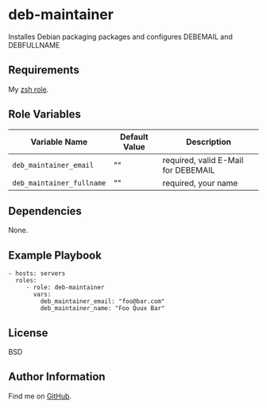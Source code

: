 deb-maintainer
=========

Installes Debian packaging packages and configures DEBEMAIL and DEBFULLNAME

Requirements
------------

My [zsh role](https://github.com/ThreeFx/ansible-zsh).

Role Variables
--------------

| Variable Name | Default Value | Description |
--------------- |---------------|--------------
`deb_maintainer_email` | "" | required, valid E-Mail for DEBEMAIL
`deb_maintainer_fullname` | "" | required, your name

Dependencies
------------

None.

Example Playbook
----------------

    - hosts: servers
      roles:
         - role: deb-maintainer
           vars:
             deb_maintainer_email: "foo@bar.com"
             deb_maintainer_name: "Foo Quux Bar"

License
-------

BSD

Author Information
------------------

Find me on [GitHub](https://github.com/ThreeFx).
